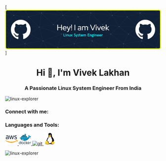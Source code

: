 [![MasterHead](https://github.com/Linux-Explorer/Linux-Explorer/blob/main/github-header-image%20(1).png)]
<h1 align="center">Hi 👋, I'm Vivek Lakhan</h1>
<h3 align="center">A Passionate Linux System Engineer From India</h3>

<p align="left"> <img src="https://komarev.com/ghpvc/?username=linux-explorer&label=Profile%20views&color=0e75b6&style=flat" alt="linux-explorer" /> </p>

<h3 align="left">Connect with me:</h3>
<p align="left">
</p>

<h3 align="left">Languages and Tools:</h3>
<p align="left"> <a href="https://aws.amazon.com" target="_blank" rel="noreferrer"> <img src="https://raw.githubusercontent.com/devicons/devicon/master/icons/amazonwebservices/amazonwebservices-original-wordmark.svg" alt="aws" width="40" height="40"/> </a> <a href="https://www.docker.com/" target="_blank" rel="noreferrer"> <img src="https://raw.githubusercontent.com/devicons/devicon/master/icons/docker/docker-original-wordmark.svg" alt="docker" width="40" height="40"/> </a> <a href="https://git-scm.com/" target="_blank" rel="noreferrer"> <img src="https://www.vectorlogo.zone/logos/git-scm/git-scm-icon.svg" alt="git" width="40" height="40"/> </a> <a href="https://www.linux.org/" target="_blank" rel="noreferrer"> <img src="https://raw.githubusercontent.com/devicons/devicon/master/icons/linux/linux-original.svg" alt="linux" width="40" height="40"/> </a> </p>

<p><img align="left" src="https://github-readme-stats.vercel.app/api/top-langs?username=linux-explorer&show_icons=true&locale=en&layout=compact" alt="linux-explorer" /></p>
